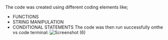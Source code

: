 The code was  created using different coding elements like;
  * FUNCTIONS
  * STRING MANIPULATION
  * CONDITIONAL STATEMENTS
The code was then run successfully onthe vs code terminal:
![Screenshot (6)](https://github.com/MissMukuru/Quiz_Game/assets/170138436/9a51f842-2a2b-458e-90c5-0816e8892d66)


